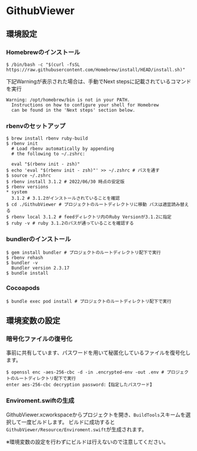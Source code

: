 # GithubViewer
## 環境設定
### Homebrewのインストール
```
$ /bin/bash -c "$(curl -fsSL https://raw.githubusercontent.com/Homebrew/install/HEAD/install.sh)"
```

下記Warningが表示された場合は、手動でNext stepsに記載されているコマンドを実行
```
Warning: /opt/homebrew/bin is not in your PATH.
  Instructions on how to configure your shell for Homebrew
  can be found in the 'Next steps' section below.
```

### rbenvのセットアップ
```
$ brew install rbenv ruby-build
$ rbenv init
  # Load rbenv automatically by appending
  # the following to ~/.zshrc:

  eval "$(rbenv init - zsh)"
$ echo 'eval "$(rbenv init - zsh)"' >> ~/.zshrc # パスを通す
$ source ~/.zshrc
$ rbenv install 3.1.2 # 2022/06/30 時点の安定版
$ rbenv versions 
* system
  3.1.2 # 3.1.2がインストールされていることを確認
$ cd ./GithubViewer # プロジェクトのルートディレクトリに移動 パスは適宜読み替える
$ rbenv local 3.1.2 # feedディレクトリ内のRuby Versionが3.1.2に指定
$ ruby -v # ruby 3.1.2のパスが通っていることを確認する
```

### bundlerのインストール
```
$ gem install bundler # プロジェクトのルートディレクトリ配下で実行
$ rbenv rehash
$ bundler -v
  Bundler version 2.3.17
$ bundle install
```

### Cocoapods
```
$ bundle exec pod install # プロジェクトのルートディレクトリ配下で実行
```

## 環境変数の設定
### 暗号化ファイルの復号化
事前に共有しています、パスワードを用いて秘匿化しているファイルを復号化します。

```
$ openssl enc -aes-256-cbc -d -in .encrypted-env -out .env # プロジェクトのルートディレクトリ配下で実行
enter aes-256-cbc decryption password:【指定したパスワード】
```

### Enviroment.swiftの生成
GithubViewer.xcworkspaceからプロジェクトを開き、``BuildTools``スキームを選択して一度ビルドします。
ビルドに成功すると``GithubViewer/Resource/Enviroment.swift``が生成されます。

※環境変数の設定を行わずにビルドは行えないので注意してください。
